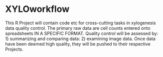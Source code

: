 # XYLOworkflow
This R Project will contain code etc for cross-cutting tasks in xylogenesis data quality control. The primary raw data are cell counts entered onto spreadsheets IN A SPECIFIC FORMAT. Quality control will be assessed by: 1) summarizing and comparing data: 2) examining image data. Once data have been deemed high quality, they will be pushed to their respective Projects. 
